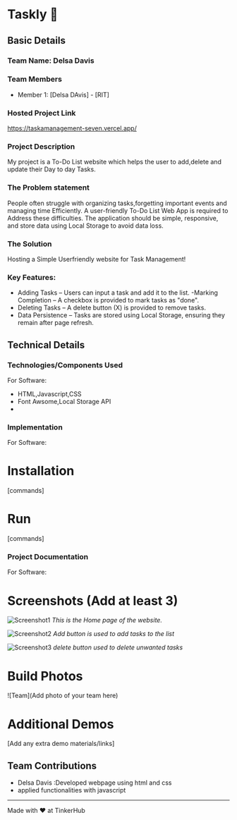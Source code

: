 # Taskly 🎯


## Basic Details
### Team Name: Delsa Davis


### Team Members
- Member 1: [Delsa DAvis] - [RIT]

### Hosted Project Link
https://taskamanagement-seven.vercel.app/

### Project Description
My project is a To-Do List website which helps the user to add,delete and update their Day to day Tasks.

### The Problem statement
People often struggle with organizing tasks,forgetting important events and managing time Efficiently.
A user-friendly To-Do List Web App is required to Address these difficulties.
The application should be simple, responsive, and store data using Local Storage to avoid data loss.


### The Solution
Hosting a Simple Userfriendly website for Task Management!
### Key Features:
- Adding Tasks – Users can input a task and add it to the list.
-Marking Completion – A checkbox is provided to mark tasks as "done".
- Deleting Tasks – A delete button (X) is provided to remove tasks.
- Data Persistence – Tasks are stored using Local Storage, ensuring they remain after page refresh.


## Technical Details
### Technologies/Components Used
For Software:
- HTML,Javascript,CSS
- Font Awsome,Local Storage API
- 
### Implementation
For Software:
# Installation
[commands]

# Run
[commands]

### Project Documentation
For Software:

# Screenshots (Add at least 3)
![Screenshot1](\Users\delsa\OneDrive\Pictures\Desktop\taskmanager\front.png)
*This is the Home page of the website.*

![Screenshot2](C:\Users\delsa\OneDrive\Pictures\Desktop\taskmanager\addtask.png)
*Add button is used to add tasks to the list*

![Screenshot3](C:\Users\delsa\OneDrive\Pictures\Desktop\taskmanager\marktask.png)
*delete button used to delete unwanted tasks*


# Build Photos
![Team](Add photo of your team here)


# Additional Demos
[Add any extra demo materials/links]

## Team Contributions
- Delsa Davis :Developed webpage using html and css
- applied functionalities with javascript
 

---
Made with ❤️ at TinkerHub
